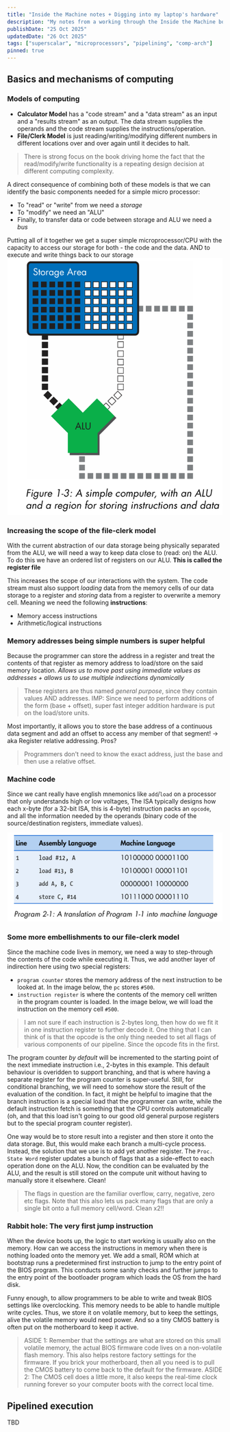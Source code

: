 ```yaml
---
title: "Inside the Machine notes + Digging into my laptop's hardware"
description: "My notes from a working through the Inside the Machine book by Jon Stokes and rabbit hole into figuring out my Ryzen chip's design decisions"
publishDate: "25 Oct 2025"
updatedDate: "26 Oct 2025"
tags: ["superscalar", "microprocessors", "pipelining", "comp-arch"]
pinned: true
---
```


## Basics and mechanisms of computing

### Models of computing

- **Calculator Model** has a "code stream" and a "data stream" as an input and a "results stream" as an output. The data stream supplies the operands and the code stream supplies the instructions/operation.
- **File/Clerk Model** is just reading/writing/modifying different numbers in different locations over and over again until it decides to halt.

> There is strong focus on the book driving home the fact that the read/modify/write functionality is a repeating design decision at different computing complexity.

A direct consequence of combining both of these models is that we can identify the basic components needed for a simple micro processor:

- To "read" or "write" from we need a *storage*
- To "modify" we need an "ALU"
- Finally, to transfer data or code between storage and ALU we need a *bus*

Putting all of it together we get a super simple microprocessor/CPU with the capacity to access our storage for both - the code and the data. AND to execute and write things back to our storage
![Figure 1-3 from the book, describes the above pictorially](image.png)

### Increasing the scope of the file-clerk model

With the current abstraction of our data storage being physically separated from the ALU, we will need a way to keep data close to (read: on) the ALU. To do this we have an ordered list of registers on our ALU. **This is called the register file**

This increases the scope of our interactions with the system. The code stream must also support *loading* data from the memory cells of our data storage to a register and *storing* data from a register to overwrite a memory cell. Meaning we need the following **instructions**:

- Memory access instructions
- Arithmetic/logical instructions

### Memory addresses being simple numbers is super helpful

Because the programmer can store the address in a register and treat the contents of that register as memory address to load/store on the said memory location. *Allows us to move past using immediate values as addresses + allows us to use multiple indirections dynamically*

> These registers are thus named *general purpose*, since they contain values AND addresses.
> IMP: Since we need to perform additions of the form (base + offset), super fast integer addition hardware is put on the load/store units.

Most importantly, it allows you to store the base address of a continuous data segment and add an offset to access any member of that segment! -> aka Register relative addressing. Pros?

> Programmers don't need to know the exact address, just the base and then use a relative offset.

### Machine code

Since we cant really have english mnemonics like `add`/`load` on a processor that only understands high or low voltages, The ISA typically designs how each x-byte (for a 32-bit ISA, this is 4-byte) instruction packs an `opcode`, and all the information needed by the operands (binary code of the source/destination registers, immediate values).

![Taken from the Program 2-2 of the book, shows a sample human-readable to machine code translation](image-1.png)

### Some more embellishments to our file-clerk model

Since the machine code lives in memory, we need a way to step-through the contents of the code while executing it. Thus, we add another layer of indirection here using two special registers:

- `program counter` stores the memory address of the next instruction to be looked at. In the image below, the `pc` stores `#500`.
- `instruction register` is where the contents of the memory cell written in the program counter is loaded. In the image below, we will load the instruction on the memory cell `#500`.

> I am not sure if each instruction is 2-bytes long, then how do we fit it in one instruction register to further decode it. One thing that I can think of is that the opcode is the only thing needed to set all flags of various components of our pipeline. Since the opcode fits in the first.

The program counter *by default* will be incremented to the starting point of the next immediate instruction i.e., 2-bytes in this example. This default behaviour is overidden to support branching, and that is where having a separate register for the program counter is super-useful. Still, for conditional branching, we will need to somehow store the result of the evaluation of the condition. In fact, it might be helpful to imagine that the branch instruction is a special load that the programmer can write, while the default instruction fetch is something that the CPU controls automatically (oh, and that this load isn't going to our good old general purpose registers but to the special program counter register).

One way would be to store result into a register and then store it onto the data storage. But, this would make each branch a multi-cycle process. Instead, the solution that we use is to add yet another register. The `Proc. State Word` register updates a bunch of flags that as a side-effect to each operation done on the ALU. Now, the condition can be evaluated by the ALU, and the result is still stored on the compute unit without having to manually store it elsewhere. Clean!

> The flags in question are the familiar overflow, carry, negative, zero etc flags. Note that this also lets us pack many flags that are only a single bit onto a full memory cell/word. Clean x2!!

### Rabbit hole: The very first jump instruction

When the device boots up, the logic to start working is usually also on the memory. How can we access the instructions in memory when there is nothing loaded onto the memory yet. We add a small, ROM which at bootstrap runs a predetermined first instruction to jump to the entry point of the BIOS program. This conducts some sanity checks and further jumps to the entry point of the bootloader program which loads the OS from the hard disk.

Funny enough, to allow programmers to be able to write and tweak BIOS settings like overclocking. This memory needs to be able to handle multiple write cycles. Thus, we store it on volatile memory, but to keep the settings, alive the volatile memory would need power. And so a tiny CMOS battery is often put on the motherboard to keep it active.

> ASIDE 1: Remember that the settings are what are stored on this small volatile memory, the actual BIOS firmware code lives on a non-volatile flash memory. This also helps restore factory settings for the firmware. If you brick your motherboard, then all you need is to pull the CMOS battery to come back to the default for the firmware.
> ASIDE 2: The CMOS cell does a little more, it also keeps the real-time clock running forever so your computer boots with the correct local time.

## Pipelined execution
TBD